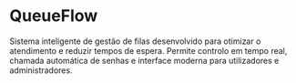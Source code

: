 # QueueFlow
Sistema inteligente de gestão de filas desenvolvido para otimizar o atendimento e reduzir tempos de espera. Permite controlo em tempo real, chamada automática de senhas e interface moderna para utilizadores e administradores.
